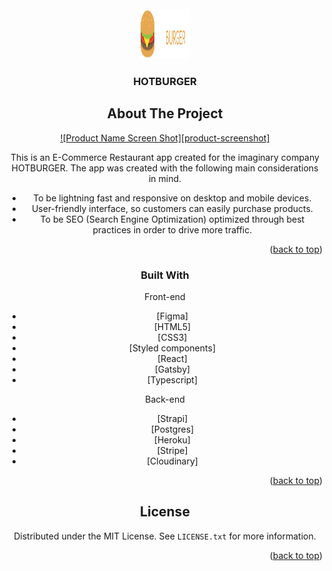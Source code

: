 <div id="top"></div>

<!-- PROJECT SHIELDS -->
<!--
*** I'm using markdown "reference style" links for readability.
*** Reference links are enclosed in brackets [ ] instead of parentheses ( ).
*** See the bottom of this document for the declaration of the reference variables
*** for contributors-url, forks-url, etc. This is an optional, concise syntax you may use.
*** https://www.markdownguide.org/basic-syntax/#reference-style-links
-->

<!-- [![Contributors][contributors-shield]][contributors-url]
[![Forks][forks-shield]][forks-url]
[![Stargazers][stars-shield]][stars-url]
[![Issues][issues-shield]][issues-url]
[![MIT License][license-shield]][license-url]
[![LinkedIn][linkedin-shield]][linkedin-url] -->

<!-- PROJECT LOGO -->
<br />
<div align="center">
  <a href="https://hotburger-restaurant.netlify.app/">
    <img src="https://github.com/Dev-Geo-Nik/HOTBURGER/blob/main/src/assets/images/Logo.svg" alt="Logo" width="80" height="80">
  </a>

  <h3 align="center">HOTBURGER</h3>

  <!-- <p align="center">
    An awesome README template to jumpstart your projects!
    <br />
    <a href="https://github.com/othneildrew/Best-README-Template"><strong>Explore the docs »</strong></a>
    <br />
    <br />
    <a href="https://github.com/othneildrew/Best-README-Template">View Demo</a>
    ·
    <a href="https://github.com/othneildrew/Best-README-Template/issues">Report Bug</a>
    ·
    <a href="https://github.com/othneildrew/Best-README-Template/issues">Request Feature</a>
  </p>
</div> -->

<!-- ABOUT THE PROJECT -->

## About The Project

[![Product Name Screen Shot][product-screenshot]](https://example.com)

This is an E-Commerce Restaurant app created for the imaginary company HOTBURGER. The app was created with the following main considerations in mind.

-   To be lightning fast and responsive on desktop and mobile devices.
-   User-friendly interface, so customers can easily purchase products.
-   To be SEO (Search Engine Optimization) optimized through best practices in order to drive more traffic.

<p align="right">(<a href="#top">back to top</a>)</p>

### Built With

Front-end

-   [Figma]
-   [HTML5]
-   [CSS3]
-   [Styled components]
-   [React]
-   [Gatsby]
-   [Typescript]

Back-end

-   [Strapi]
-   [Postgres]
-   [Heroku]
-   [Stripe]
-   [Cloudinary]

<p align="right">(<a href="#top">back to top</a>)</p>

<!-- ### Installation

_Below is an example of how you can instruct your audience on installing and setting up your app. This template doesn't rely on any external dependencies or services._

1. Get a free API Key at [https://example.com](https://example.com)
2. Clone the repo
   ```sh
   git clone https://github.com/your_username_/Project-Name.git
   ```
3. Install NPM packages
   ```sh
   npm install
   ```
4. Enter your API in `config.js`
   ```js
   const API_KEY = "ENTER YOUR API"
   ```

<p align="right">(<a href="#top">back to top</a>)</p> -->

<!-- LICENSE -->

## License

Distributed under the MIT License. See `LICENSE.txt` for more information.

<p align="right">(<a href="#top">back to top</a>)</p>

<!-- CONTACT -->
